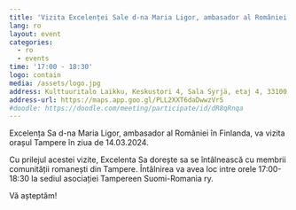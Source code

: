 ```yaml
---
title: 'Vizita Excelenței Sale d-na Maria Ligor, ambasador al României în Finlanda'
lang: ro
layout: event
categories:
  - ro
  - events
time: '17:00 - 18:30'
logo: contain
media: /assets/logo.jpg
address: Kulttuuritalo Laikku, Keskustori 4, Sala Syrjä, etaj 4, 33100 Tampere
address-url: https://maps.app.goo.gl/PLL2XXT6daDwwzVr5
#doodle: https://doodle.com/meeting/participate/id/dR8qRnqa
---
```


Excelența Sa d-na Maria Ligor, ambasador al României în Finlanda, va vizita orașul Tampere în ziua de 14.03.2024.

Cu prilejul acestei vizite, Excelenta Sa dorește sa se întâlnească cu membrii comunității romanești din Tampere. Întâlnirea va avea loc intre orele 17:00-18:30 la sediul asociației Tampereen Suomi-Romania ry.

Vă așteptăm!
